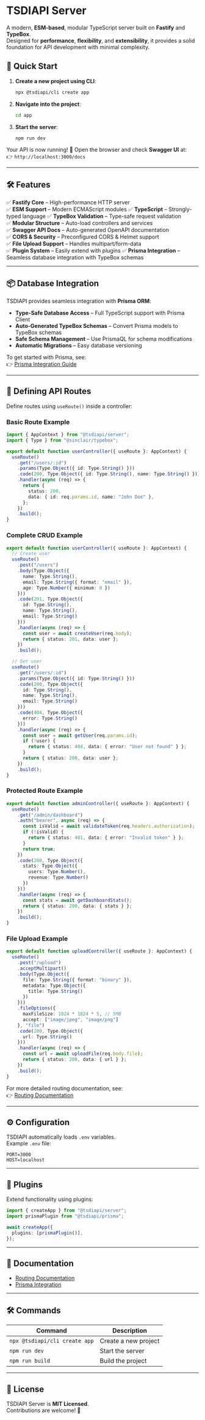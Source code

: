 # TSDIAPI Server

A modern, **ESM-based**, modular TypeScript server built on **Fastify** and **TypeBox**.  
Designed for **performance**, **flexibility**, and **extensibility**, it provides a solid foundation for API development with minimal complexity.

## 🚀 Quick Start

1. **Create a new project using CLI**:

   ```bash
   npx @tsdiapi/cli create app
   ```

2. **Navigate into the project**:

   ```bash
   cd app
   ```

3. **Start the server**:
   ```bash
   npm run dev
   ```

Your API is now running! 🎉 Open the browser and check **Swagger UI** at:  
👉 `http://localhost:3000/docs`

---

## 🛠 Features

✅ **Fastify Core** – High-performance HTTP server  
✅ **ESM Support** – Modern ECMAScript modules
✅ **TypeScript** – Strongly-typed language
✅ **TypeBox Validation** – Type-safe request validation  
✅ **Modular Structure** – Auto-load controllers and services  
✅ **Swagger API Docs** – Auto-generated OpenAPI documentation  
✅ **CORS & Security** – Preconfigured CORS & Helmet support  
✅ **File Upload Support** – Handles multipart/form-data  
✅ **Plugin System** – Easily extend with plugins
✅ **Prisma Integration** – Seamless database integration with TypeBox schemas

---

## 📦 Database Integration

TSDIAPI provides seamless integration with **Prisma ORM**:

- **Type-Safe Database Access** – Full TypeScript support with Prisma Client
- **Auto-Generated TypeBox Schemas** – Convert Prisma models to TypeBox schemas
- **Safe Schema Management** – Use PrismaQL for schema modifications
- **Automatic Migrations** – Easy database versioning

To get started with Prisma, see:  
👉 [Prisma Integration Guide](./readme.prisma.md)

---

## 🎯 Defining API Routes

Define routes using `useRoute()` inside a controller:

### Basic Route Example
```ts
import { AppContext } from "@tsdiapi/server";
import { Type } from "@sinclair/typebox";

export default function userController({ useRoute }: AppContext) {
  useRoute()
    .get("/users/:id")
    .params(Type.Object({ id: Type.String() }))
    .code(200, Type.Object({ id: Type.String(), name: Type.String() }))
    .handler(async (req) => {
      return {
        status: 200,
        data: { id: req.params.id, name: "John Doe" },
      };
    })
    .build();
}
```

### Complete CRUD Example
```ts
export default function userController({ useRoute }: AppContext) {
  // Create user
  useRoute()
    .post("/users")
    .body(Type.Object({
      name: Type.String(),
      email: Type.String({ format: "email" }),
      age: Type.Number({ minimum: 0 })
    }))
    .code(201, Type.Object({
      id: Type.String(),
      name: Type.String(),
      email: Type.String()
    }))
    .handler(async (req) => {
      const user = await createUser(req.body);
      return { status: 201, data: user };
    })
    .build();

  // Get user
  useRoute()
    .get("/users/:id")
    .params(Type.Object({ id: Type.String() }))
    .code(200, Type.Object({
      id: Type.String(),
      name: Type.String(),
      email: Type.String()
    }))
    .code(404, Type.Object({
      error: Type.String()
    }))
    .handler(async (req) => {
      const user = await getUser(req.params.id);
      if (!user) {
        return { status: 404, data: { error: "User not found" } };
      }
      return { status: 200, data: user };
    })
    .build();
}
```

### Protected Route Example
```ts
export default function adminController({ useRoute }: AppContext) {
  useRoute()
    .get("/admin/dashboard")
    .auth("bearer", async (req) => {
      const isValid = await validateToken(req.headers.authorization);
      if (!isValid) {
        return { status: 401, data: { error: "Invalid token" } };
      }
      return true;
    })
    .code(200, Type.Object({
      stats: Type.Object({
        users: Type.Number(),
        revenue: Type.Number()
      })
    }))
    .handler(async (req) => {
      const stats = await getDashboardStats();
      return { status: 200, data: { stats } };
    })
    .build();
}
```

### File Upload Example
```ts
export default function uploadController({ useRoute }: AppContext) {
  useRoute()
    .post("/upload")
    .acceptMultipart()
    .body(Type.Object({
      file: Type.String({ format: "binary" }),
      metadata: Type.Object({
        title: Type.String()
      })
    }))
    .fileOptions({
      maxFileSize: 1024 * 1024 * 5, // 5MB
      accept: ["image/jpeg", "image/png"]
    }, "file")
    .code(200, Type.Object({
      url: Type.String()
    }))
    .handler(async (req) => {
      const url = await uploadFile(req.body.file);
      return { status: 200, data: { url } };
    })
    .build();
}
```

For more detailed routing documentation, see:  
👉 [Routing Documentation](./readme.routing.md)

---

## ⚙️ Configuration

TSDIAPI automatically loads `.env` variables.  
Example `.env` file:

```
PORT=3000
HOST=localhost
```

---

## 🔌 Plugins

Extend functionality using plugins:

```ts
import { createApp } from "@tsdiapi/server";
import prismaPlugin from "@tsdiapi/prisma";

await createApp({
  plugins: [prismaPlugin()],
});
```

---

## 📖 Documentation

- [Routing Documentation](./readme.routing.md)
- [Prisma Integration](./readme.prisma.md)

---

## 🛠 Commands

| Command                       | Description          |
| ----------------------------- | -------------------- |
| `npx @tsdiapi/cli create app` | Create a new project |
| `npm run dev`                 | Start the server     |
| `npm run build`               | Build the project    |

---

## 📜 License

TSDIAPI Server is **MIT Licensed**.  
Contributions are welcome! 🚀
